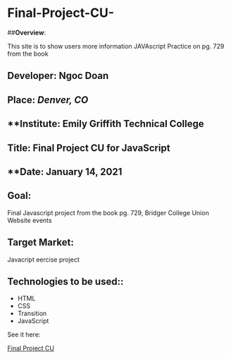 # Final-Project-CU-

##**Overview**:
<br>

This site is to show users more information JAVAscript Practice on pg. 729 from the book

## **Developer**: Ngoc Doan
## **Place:** *Denver, CO*
## **Institute: Emily Griffith Technical College
## **Title**: Final Project CU for JavaScript 
## **Date: January 14, 2021

## **Goal**:
Final Javascript project from the book pg. 729, Bridger College Union Website events

## **Target Market**: 
Javacript eercise project 

## **Technologies to be used:**:
* HTML
* CSS
* Transition
* JavaScript 



See it here: 

[Final Project CU ](https://ndoan24.github.io/Final-Project-CU-)
